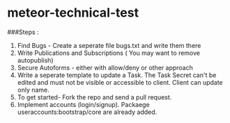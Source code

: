 # meteor-technical-test


###Steps :
1. Find Bugs - Create a seperate file bugs.txt and write them there
2. Write Publications and Subscriptions ( You may want to remove autopublish)
3. Secure Autoforms - either with allow/deny or other approach
4. Write a seperate template to update a Task. The Task Secret can't be edited and must not be visible  or accessible to client. Client can update only name.
5. To get started- Fork the repo and send a pull request.
6. Implement accounts (login/signup). Packaege useraccounts:bootstrap/core are already added.


